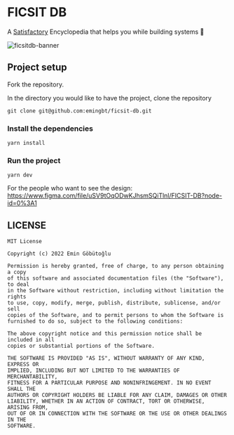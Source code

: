 # FICSIT DB
A [Satisfactory](https://www.satisfactorygame.com/) Encyclopedia that helps you while building systems 🚧

![ficsitdb-banner](https://user-images.githubusercontent.com/73133276/185584869-fc718861-a32c-4969-b615-28e0d064ca38.png)


## Project setup

Fork the repository.

In the directory you would like to have the project, clone the repository

```
git clone git@github.com:emingbt/ficsit-db.git
```




### Install the dependencies

```
yarn install
```

### Run the project

```
yarn dev
```

For the people who want to see the design: <https://www.figma.com/file/uSV9tOqODwKJhsmSQiTlnl/FICSIT-DB?node-id=0%3A1>

## LICENSE
```
MIT License

Copyright (c) 2022 Emin Göbütoğlu

Permission is hereby granted, free of charge, to any person obtaining a copy
of this software and associated documentation files (the "Software"), to deal
in the Software without restriction, including without limitation the rights
to use, copy, modify, merge, publish, distribute, sublicense, and/or sell
copies of the Software, and to permit persons to whom the Software is
furnished to do so, subject to the following conditions:

The above copyright notice and this permission notice shall be included in all
copies or substantial portions of the Software.

THE SOFTWARE IS PROVIDED "AS IS", WITHOUT WARRANTY OF ANY KIND, EXPRESS OR
IMPLIED, INCLUDING BUT NOT LIMITED TO THE WARRANTIES OF MERCHANTABILITY,
FITNESS FOR A PARTICULAR PURPOSE AND NONINFRINGEMENT. IN NO EVENT SHALL THE
AUTHORS OR COPYRIGHT HOLDERS BE LIABLE FOR ANY CLAIM, DAMAGES OR OTHER
LIABILITY, WHETHER IN AN ACTION OF CONTRACT, TORT OR OTHERWISE, ARISING FROM,
OUT OF OR IN CONNECTION WITH THE SOFTWARE OR THE USE OR OTHER DEALINGS IN THE
SOFTWARE.
```
